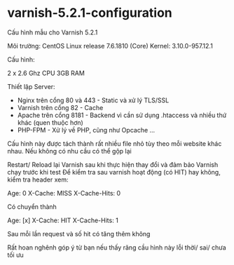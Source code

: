 # varnish-5.2.1-configuration
Cấu hình mẫu cho Varnish 5.2.1

Môi trường:
CentOS Linux release 7.6.1810 (Core)
Kernel: 3.10.0-957.12.1

Cấu hình:

2 x 2.6 Ghz CPU
3GB RAM

Thiết lập Server:
+ Nginx trên cổng 80 và 443 - Static và xử lý TLS/SSL
+ Varnish trên cổng 82 - Cache
+ Apache trên cổng 8181 - Backend vì cần sử dụng .htaccess và nhiều thứ khác (quen thuộc hơn)
+ PHP-FPM - Xử lý về PHP, cũng như Opcache ...

Cấu hình này được tách thành rất nhiều file nhỏ tùy theo mỗi website khác nhau. Nếu không có nhu cầu có thể gộp lại

Restart/ Reload lại Varnish sau khi thực hiện thay đổi và đảm bảo Varnish chạy trước khi test
Để kiểm tra sau varnish hoạt động (có HIT) hay không, kiểm tra header xem:

Age: 0
X-Cache: MISS
X-Cache-Hits: 0

Có chuyển thành 

Age: [x]
X-Cache: HIT
X-Cache-Hits: 1

Sau mỗi lần request và số hit có tăng thêm không

Rất hoan nghênh góp ý từ bạn nếu thấy răng cầu hình này lỗi thời/ sai/ chưa tối ưu

